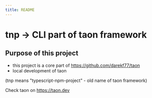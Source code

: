 ```yaml
---
title: README
---
```


# tnp -> CLI part of taon framework

## Purpose of this project
- this project is a core part of https://github.com/darekf77/taon
- local development of taon


(tnp means "typescript-npm-project" - old name of taon framework)

Check taon on https://taon.dev

